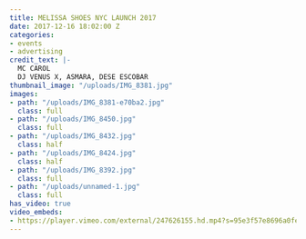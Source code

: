 ```yaml
---
title: MELISSA SHOES NYC LAUNCH 2017
date: 2017-12-16 18:02:00 Z
categories:
- events
- advertising
credit_text: |-
  MC CAROL
  DJ VENUS X, ASMARA, DESE ESCOBAR
thumbnail_image: "/uploads/IMG_8381.jpg"
images:
- path: "/uploads/IMG_8381-e70ba2.jpg"
  class: full
- path: "/uploads/IMG_8450.jpg"
  class: full
- path: "/uploads/IMG_8432.jpg"
  class: half
- path: "/uploads/IMG_8424.jpg"
  class: half
- path: "/uploads/IMG_8392.jpg"
  class: full
- path: "/uploads/unnamed-1.jpg"
  class: full
has_video: true
video_embeds:
- https://player.vimeo.com/external/247626155.hd.mp4?s=95e3f57e8696a0fe3c5afb2f58f2854b613931ef&profile_id=174
---
```


